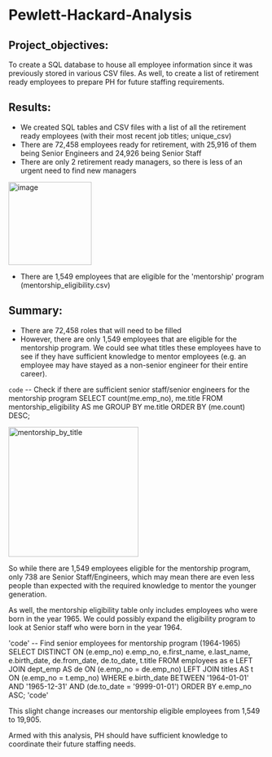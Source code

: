 # Pewlett-Hackard-Analysis

## Project_objectives: 
To create a SQL database to house all employee information since it was previously stored in various CSV files. As well, to create a list of retirement ready employees to prepare PH for future staffing requirements. 

## Results: 
- We created SQL tables and CSV files with a list of all the retirement ready employees (with their most recent job titles; unique_csv)
- There are 72,458 employees ready for retirement, with 25,916 of them being Senior Engineers and 24,926 being Senior Staff 
- There are only 2 retirement ready managers, so there is less of an urgent need to find new managers 

<img width="163" alt="image" src="https://user-images.githubusercontent.com/113721712/218524258-9e724c98-521c-4793-bd84-22de8b0faeef.png">

- There are 1,549 employees that are eligible for the 'mentorship' program (mentorship_eligibility.csv) 

## Summary: 
- There are 72,458 roles that will need to be filled
- However, there are only 1,549 employees that are eligible for the mentorship program. We could see what titles these employees have to see if they have sufficient knowledge to mentor employees (e.g. an employee may have stayed as a non-senior engineer for their entire career). 

`code`
-- Check if there are sufficient senior staff/senior engineers for the mentorship program
SELECT count(me.emp_no), 
	me.title
FROM mentorship_eligibility AS me
GROUP BY me.title
ORDER BY (me.count) DESC;

<img width="255" alt="mentorship_by_title" src="https://user-images.githubusercontent.com/113721712/218527548-94fda7c6-4fcf-460c-b29f-13680637d828.png">

So while there are 1,549 employees eligible for the mentorship program, only 738 are Senior Staff/Engineers, which may mean there are even less people than expected with the required knowledge to mentor the younger generation. 

As well, the mentorship eligibility table only includes employees who were born in the year 1965. We could possibly expand the eligibility program to look at Senior staff who were born in the year 1964. 

'code'
-- Find senior employees for mentorship program (1964-1965)
SELECT DISTINCT ON (e.emp_no)
	e.emp_no, 
	e.first_name, 
	e.last_name, 
	e.birth_date, 
	de.from_date, 
	de.to_date, 
	t.title
FROM employees as e
LEFT JOIN dept_emp AS de
ON (e.emp_no = de.emp_no)
LEFT JOIN titles AS t
ON (e.emp_no = t.emp_no)
WHERE e.birth_date BETWEEN '1964-01-01' AND '1965-12-31'
	AND (de.to_date = '9999-01-01')
ORDER BY e.emp_no ASC;
'code'

This slight change increases our mentorship eligible employees from 1,549 to 19,905. 

Armed with this analysis, PH should have sufficient knowledge to coordinate their future staffing needs. 
